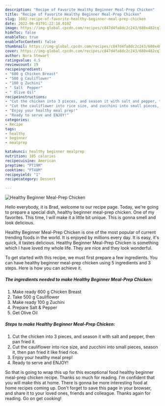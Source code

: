 ```yaml
---
description: "Recipe of Favorite Healthy Beginner Meal-Prep Chicken"
title: "Recipe of Favorite Healthy Beginner Meal-Prep Chicken"
slug: 1602-recipe-of-favorite-healthy-beginner-meal-prep-chicken
date: 2022-06-01T01:22:18.010Z
image: https://img-global.cpcdn.com/recipes/c847d4fa8dc2c243/680x482cq70/healthy-beginner-meal-prep-chicken-recipe-main-photo.jpg
hideToc: false
enableToc: true
enableTocContent: false
thumbnail: https://img-global.cpcdn.com/recipes/c847d4fa8dc2c243/680x482cq70/healthy-beginner-meal-prep-chicken-recipe-main-photo.jpg
cover: https://img-global.cpcdn.com/recipes/c847d4fa8dc2c243/680x482cq70/healthy-beginner-meal-prep-chicken-recipe-main-photo.jpg
author: Nora Stewart
ratingvalue: 4.5
reviewcount: 19
recipeingredient:
- "600 g Chicken Breast"
- "500 g Cauliflower"
- "100 g Zuchini"
- " Salt  Pepper"
- " Olive Oil"
recipeinstructions:
- "Cut the chicken into 3 pieces, and season it with salt and pepper, then pan fried it."
- "Cut the cauliflower into rice size, and zucchini into small pieces, season it, then pan fried it like fried rice."
- "Enjoy your healthy meal prep!"
- "Ready to serve and ENJOY!"
categories:
- Recipe
tags:
- healthy
- beginner
- mealprep

katakunci: healthy beginner mealprep 
nutrition: 105 calories
recipecuisine: American
preptime: "PT19M"
cooktime: "PT48M"
recipeyield: "1"
recipecategory: Dessert

---
```



![Healthy Beginner Meal-Prep Chicken](https://img-global.cpcdn.com/recipes/c847d4fa8dc2c243/680x482cq70/healthy-beginner-meal-prep-chicken-recipe-main-photo.jpg)

Hello everybody, it is Brad, welcome to our recipe page. Today, we're going to prepare a special dish, healthy beginner meal-prep chicken. One of my favorites. This time, I will make it a little bit unique. This is gonna smell and look delicious.

Healthy Beginner Meal-Prep Chicken is one of the most popular of current trending foods in the world. It is enjoyed by millions every day. It is easy, it's quick, it tastes delicious. Healthy Beginner Meal-Prep Chicken is something which I have loved my whole life. They are nice and they look wonderful.




To get started with this recipe, we must first prepare a few ingredients. You can have healthy beginner meal-prep chicken using 5 ingredients and 3 steps. Here is how you can achieve it.

<!--inarticleads1-->

##### The ingredients needed to make Healthy Beginner Meal-Prep Chicken:

1. Make ready 600 g Chicken Breast
1. Take 500 g Cauliflower
1. Make ready 100 g Zuchini
1. Prepare  Salt & Pepper
1. Get  Olive Oil




<!--inarticleads2-->

##### Steps to make Healthy Beginner Meal-Prep Chicken:

1. Cut the chicken into 3 pieces, and season it with salt and pepper, then pan fried it.
1. Cut the cauliflower into rice size, and zucchini into small pieces, season it, then pan fried it like fried rice.
1. Enjoy your healthy meal prep!
1. Ready to serve and ENJOY!



So that is going to wrap this up for this exceptional food healthy beginner meal-prep chicken recipe. Thanks so much for reading. I'm confident that you will make this at home. There is gonna be more interesting food at home recipes coming up. Don't forget to save this page in your browser, and share it to your loved ones, friends and colleague. Thanks again for reading. Go on get cooking!

